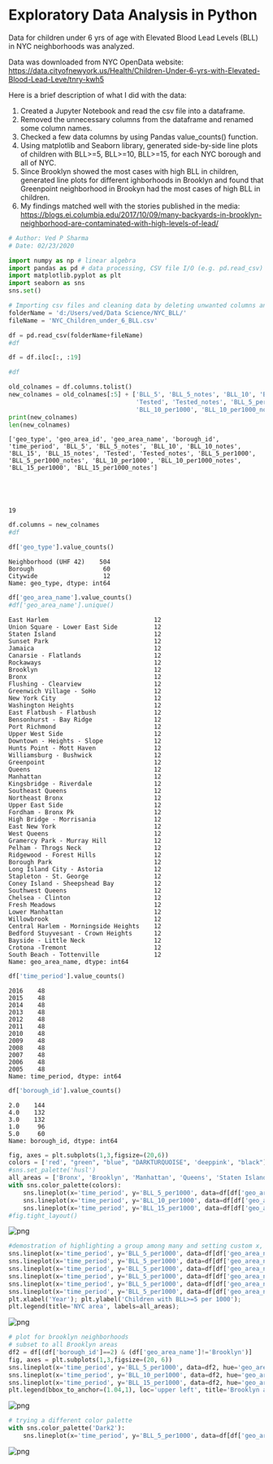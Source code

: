 # Exploratory Data Analysis in Python
Data for children under 6 yrs of age with Elevated Blood Lead Levels (BLL) in NYC neighborhoods was analyzed.

Data was downloaded from NYC OpenData website: 
https://data.cityofnewyork.us/Health/Children-Under-6-yrs-with-Elevated-Blood-Lead-Leve/tnry-kwh5

Here is a brief description of what I did with the data:
1. Created a Jupyter Notebook and read the csv file into a dataframe.
2. Removed the unnecessary columns from the dataframe and renamed some column names.
3. Checked a few data columns by using Pandas value_counts() function.
4. Using matplotlib and Seaborn library, generated side-by-side line plots of children with BLL>=5, BLL>=10, BLL>=15, for each NYC borough and all of NYC.
5. Since Brooklyn showed the most cases with high BLL in children, generated line plots for different ighborhoods in Brooklyn and found that Greenpoint neighborhood in Brookyn had the most cases of high BLL in children.
6. My findings matched well with the stories published in the media: 
https://blogs.ei.columbia.edu/2017/10/09/many-backyards-in-brooklyn-neighborhood-are-contaminated-with-high-levels-of-lead/




```python
# Author: Ved P Sharma
# Date: 02/23/2020

import numpy as np # linear algebra
import pandas as pd # data processing, CSV file I/O (e.g. pd.read_csv)
import matplotlib.pyplot as plt
import seaborn as sns
sns.set()
```


```python
# Importing csv files and cleaning data by deleting unwanted columns and deleting rows with N/A values
folderName = 'd:/Users/ved/Data Science/NYC_BLL/'
fileName = 'NYC_Children_under_6_BLL.csv'

df = pd.read_csv(folderName+fileName)
#df
```


```python
df = df.iloc[:, :19]
```


```python
#df
```


```python
old_colnames = df.columns.tolist()
new_colnames = old_colnames[:5] + ['BLL_5', 'BLL_5_notes', 'BLL_10', 'BLL_10_notes', 'BLL_15', 'BLL_15_notes', 
                                   'Tested', 'Tested_notes', 'BLL_5_per1000', 'BLL_5_per1000_notes', 
                                   'BLL_10_per1000', 'BLL_10_per1000_notes', 'BLL_15_per1000', 'BLL_15_per1000_notes']
print(new_colnames)
len(new_colnames)
```

    ['geo_type', 'geo_area_id', 'geo_area_name', 'borough_id', 'time_period', 'BLL_5', 'BLL_5_notes', 'BLL_10', 'BLL_10_notes', 'BLL_15', 'BLL_15_notes', 'Tested', 'Tested_notes', 'BLL_5_per1000', 'BLL_5_per1000_notes', 'BLL_10_per1000', 'BLL_10_per1000_notes', 'BLL_15_per1000', 'BLL_15_per1000_notes']
    




    19




```python
df.columns = new_colnames
#df
```


```python
df['geo_type'].value_counts()
```




    Neighborhood (UHF 42)    504
    Borough                   60
    Citywide                  12
    Name: geo_type, dtype: int64




```python
df['geo_area_name'].value_counts()
#df['geo_area_name'].unique()
```




    East Harlem                             12
    Union Square - Lower East Side          12
    Staten Island                           12
    Sunset Park                             12
    Jamaica                                 12
    Canarsie - Flatlands                    12
    Rockaways                               12
    Brooklyn                                12
    Bronx                                   12
    Flushing - Clearview                    12
    Greenwich Village - SoHo                12
    New York City                           12
    Washington Heights                      12
    East Flatbush - Flatbush                12
    Bensonhurst - Bay Ridge                 12
    Port Richmond                           12
    Upper West Side                         12
    Downtown - Heights - Slope              12
    Hunts Point - Mott Haven                12
    Williamsburg - Bushwick                 12
    Greenpoint                              12
    Queens                                  12
    Manhattan                               12
    Kingsbridge - Riverdale                 12
    Southeast Queens                        12
    Northeast Bronx                         12
    Upper East Side                         12
    Fordham - Bronx Pk                      12
    High Bridge - Morrisania                12
    East New York                           12
    West Queens                             12
    Gramercy Park - Murray Hill             12
    Pelham - Throgs Neck                    12
    Ridgewood - Forest Hills                12
    Borough Park                            12
    Long Island City - Astoria              12
    Stapleton - St. George                  12
    Coney Island - Sheepshead Bay           12
    Southwest Queens                        12
    Chelsea - Clinton                       12
    Fresh Meadows                           12
    Lower Manhattan                         12
    Willowbrook                             12
    Central Harlem - Morningside Heights    12
    Bedford Stuyvesant - Crown Heights      12
    Bayside - Little Neck                   12
    Crotona -Tremont                        12
    South Beach - Tottenville               12
    Name: geo_area_name, dtype: int64




```python
df['time_period'].value_counts()
```




    2016    48
    2015    48
    2014    48
    2013    48
    2012    48
    2011    48
    2010    48
    2009    48
    2008    48
    2007    48
    2006    48
    2005    48
    Name: time_period, dtype: int64




```python
df['borough_id'].value_counts()
```




    2.0    144
    4.0    132
    3.0    132
    1.0     96
    5.0     60
    Name: borough_id, dtype: int64




```python
fig, axes = plt.subplots(1,3,figsize=(20,6))
colors = ['red', "green", "blue", "DARKTURQUOISE", 'deeppink', "black"]
#sns.set_palette('husl')
all_areas = ['Bronx', 'Brooklyn', 'Manhattan', 'Queens', 'Staten Island', 'New York City']
with sns.color_palette(colors):
    sns.lineplot(x='time_period', y='BLL_5_per1000', data=df[df['geo_area_name'].isin(all_areas)], hue='geo_area_name', ax=axes[0])
    sns.lineplot(x='time_period', y='BLL_10_per1000', data=df[df['geo_area_name'].isin(all_areas)], hue='geo_area_name', ax=axes[1])
    sns.lineplot(x='time_period', y='BLL_15_per1000', data=df[df['geo_area_name'].isin(all_areas)], hue='geo_area_name', ax=axes[2])
#fig.tight_layout()
```


![png](output_10_0.png)



```python
#demostration of highlighting a group among many and setting custom x, y labels and legend
sns.lineplot(x='time_period', y='BLL_5_per1000', data=df[df['geo_area_name'].isin(['Bronx'])], alpha=0.4)
sns.lineplot(x='time_period', y='BLL_5_per1000', data=df[df['geo_area_name'].isin(['Brooklyn'])], alpha=0.4)
sns.lineplot(x='time_period', y='BLL_5_per1000', data=df[df['geo_area_name'].isin(['Manhattan'])], alpha=0.4)
sns.lineplot(x='time_period', y='BLL_5_per1000', data=df[df['geo_area_name'].isin(['Queens'])], alpha=0.4)
sns.lineplot(x='time_period', y='BLL_5_per1000', data=df[df['geo_area_name'].isin(['Staten Island'])], alpha=0.4)
sns.lineplot(x='time_period', y='BLL_5_per1000', data=df[df['geo_area_name'].isin(['New York City'])], linewidth=2, color='black', linestyle='dashed')
plt.xlabel('Year'); plt.ylabel('Children with BLL>=5 per 1000');
plt.legend(title='NYC area', labels=all_areas);
```


![png](output_11_0.png)



```python
# plot for brooklyn neighborhoods
# subset to all Brooklyn areas
df2 = df[(df['borough_id']==2) & (df['geo_area_name']!='Brooklyn')]
fig, axes = plt.subplots(1,3,figsize=(20, 6))
sns.lineplot(x='time_period', y='BLL_5_per1000', data=df2, hue='geo_area_name', ax=axes[0], legend=None)
sns.lineplot(x='time_period', y='BLL_10_per1000', data=df2, hue='geo_area_name', ax=axes[1], legend=None)
sns.lineplot(x='time_period', y='BLL_15_per1000', data=df2, hue='geo_area_name', ax=axes[2])
plt.legend(bbox_to_anchor=(1.04,1), loc='upper left', title='Brooklyn area', labels=df2['geo_area_name'].unique());
```


![png](output_12_0.png)



```python
# trying a different color palette
with sns.color_palette('Dark2'):
    sns.lineplot(x='time_period', y='BLL_5_per1000', data=df[df['geo_area_name'].isin(all_areas)], hue='geo_area_name')
```


![png](output_13_0.png)



```python

```
